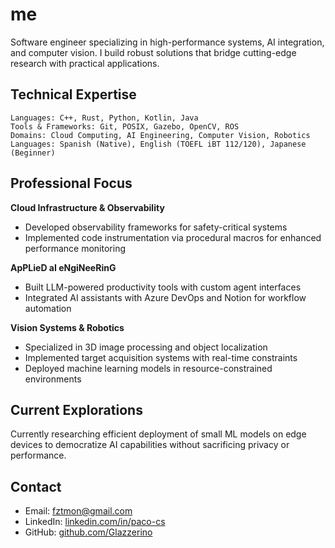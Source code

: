 # me
Software engineer specializing in high-performance systems, AI integration, and computer vision. I build robust solutions that bridge cutting-edge research with practical applications.

## Technical Expertise

```
Languages: C++, Rust, Python, Kotlin, Java
Tools & Frameworks: Git, POSIX, Gazebo, OpenCV, ROS
Domains: Cloud Computing, AI Engineering, Computer Vision, Robotics
Languages: Spanish (Native), English (TOEFL iBT 112/120), Japanese (Beginner)
```

## Professional Focus

**Cloud Infrastructure & Observability**
- Developed observability frameworks for safety-critical systems
- Implemented code instrumentation via procedural macros for enhanced performance monitoring

**ApPLieD aI eNgiNeeRinG**
- Built LLM-powered productivity tools with custom agent interfaces
- Integrated AI assistants with Azure DevOps and Notion for workflow automation

**Vision Systems & Robotics**
- Specialized in 3D image processing and object localization
- Implemented target acquisition systems with real-time constraints
- Deployed machine learning models in resource-constrained environments

## Current Explorations

Currently researching efficient deployment of small ML models on edge devices to democratize AI capabilities without sacrificing privacy or performance.

## Contact

- Email: fztmon@gmail.com
- LinkedIn: [linkedin.com/in/paco-cs](https://www.linkedin.com/in/paco-cs/)
- GitHub: [github.com/Glazzerino](https://github.com/Glazzerino)
